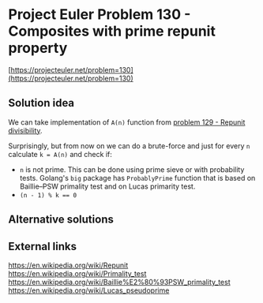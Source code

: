 # Project Euler Problem 130 - Composites with prime repunit property

[https://projecteuler.net/problem=130](https://projecteuler.net/problem=130)

## Solution idea

We can take implementation of `A(n)` function from [problem 129 - Repunit divisibility](../problem_129).

Surprisingly, but from now on we can do a brute-force and just for every `n` calculate `k = A(n)` and check if:
- `n` is not prime. This can be done using prime sieve or with probability tests. Golang's `big` package has `ProbablyPrime` function that is based on Baillie–PSW primality test and on Lucas primarity test.
- `(n - 1) % k == 0`

## Alternative solutions

## External links

https://en.wikipedia.org/wiki/Repunit
https://en.wikipedia.org/wiki/Primality_test
https://en.wikipedia.org/wiki/Baillie%E2%80%93PSW_primality_test
https://en.wikipedia.org/wiki/Lucas_pseudoprime